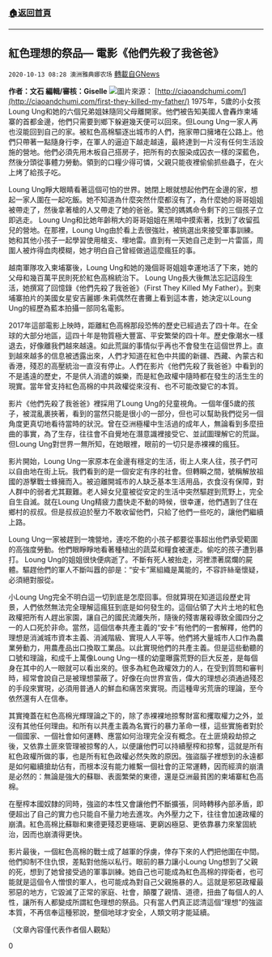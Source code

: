 ###  [:house:返回首頁](https://github.com/ourhimalayas/txt)
---

## 紅色理想的祭品— 電影《他們先殺了我爸爸》
`2020-10-13 08:28 澳洲雅典娜农场` [轉載自GNews](https://gnews.org/zh-hant/421208/)

**作者：文石
編輯/審核：Giselle**
![]()![](https://s3.amazonaws.com/gnews-media-offload/wp-content/uploads/2020/10/13082144/Screen-Shot-2020-10-13-at-10.19.51-pm.png)圖片來源： [http://ciaoandchumi.com/](http://ciaoandchumi.com/first-they-killed-my-father/)
1975年，5歲的小女孩Loung Ung和她的六個兄弟姐妹隨同父母離開家。他們被告知美國人會轟炸柬埔寨的首都金邊，他們只需要到鄉下躲避幾天便可以回來。但Loung Ung一家人再也沒能回到自己的家。被紅色高棉驅逐出城市的人們，拖家帶口擁堵在公路上。他們只帶著一點隨身行李，在軍人的逼迫下越走越遠，最終達到一片沒有任何生活設施的營地。他們必須先用木板自己搭房子，把所有的衣服染成囚衣一樣的深藍色，然後分頭從事體力勞動。領到的口糧少得可憐，父親只能夜裡偷偷抓些蟲子，在火上烤了給孩子吃。

Loung Ung睜大眼睛看著這個可怕的世界。她閉上眼就想起他們在金邊的家，想起一家人圍在一起吃飯。她不知道為什麼突然什麼都沒有了，為什麼她的哥哥姐姐被帶走了，然後拿著槍的人又帶走了她的爸爸。驚恐的媽媽命令剩下的三個孩子立即逃走。 Loung Ung和比她年齡稍大的哥哥姐姐在黑暗中摸索著，找到了收留孤兒的營地。在那裡，Loung Ung由於看上去很強壯，被挑選出來接受軍事訓練。她和其他小孩子一起學習使用槍支、埋地雷。直到有一天她自己走到一片雷區，周圍人被炸得血肉模糊，她才明白自己曾經做過這麼瘋狂的事。

越南軍隊攻入柬埔寨後，Loung Ung和她的幾個哥哥姐姐幸運地活了下來，她的父母和幾百萬平民則死於紅色高棉統治下。 Loung Ung長大後無法忘記這段生活，她撰寫了回憶錄《他們先殺了我爸爸》（First They Killed My Father）。到柬埔寨拍片的美國女星安吉麗娜·朱莉偶然在書攤上看到這本書，她決定以Loung Ung的經歷為藍本拍攝一部同名電影。

2017年這部電影上映時，距離紅色高棉那段恐怖的歷史已經過去了四十年。在全球的大部分地區，這四十年是物質極大豐富、平安繁榮的四十年。歷史像潮水一樣退去，好像離我們越來越遠。如此荒誕的事情似乎再也不會發生在這個世界上。直到越來越多的信息被透露出來，人們才知道在紅色中共國的新疆、西藏、內蒙古和香港，殘忍的高壓統治一直沒有停止。人們在影片《他們先殺了我爸爸》中看到的不是遙遠的歷史，不是供人消遣的娛樂，而是紅色政權中隨時都在發生的活生生的現實。當年曾支持紅色高棉的中共政權從來沒有、也不可能改變它的本質。

影片《他們先殺了我爸爸》裡採用了Loung Ung的兒童視角。一個年僅5歲的孩子，被混亂裹挾著，看到的當然只能是很小的一部分，但也可以幫助我們從另一個角度更真切地看待當時的狀況。曾在亞洲極權中生活過的成年人，無論看到多麼扭曲的事實，為了生存，往往會不自覺地在潛意識裡接受它、並試圖理解它的荒誕。但Loung Ung對世界一無所知，在她眼裡，眼前的一切只是赤裸裸的瘋狂。

影片開始，Loung Ung一家原本在金邊有穩定的生活，街上人來人往，孩子們可以自由地在街上玩。我們看到的是一個安定有序的社會。但轉瞬之間，號稱解放祖國的游擊戰士蜂擁而入。被迫離開城市的人缺乏基本生活用品，衣食沒有保障，對人群中的弱者尤其艱難。老人婦女兒童被從安定的生活中突然驅趕到荒野上，完全自生自滅。就在Loung Ung精疲力盡快走不動的時候，很幸運，他們遇到了住在鄉村的叔叔。但是叔叔迫於壓力不敢收留他們，只給了他們一些吃的，讓他們繼續上路。

Loung Ung一家被趕到一塊營地，連吃不飽的小孩子都要從事超出他們承受範圍的高強度勞動。他們眼睜睜地看著種植出的蔬菜和糧食被運走。偷吃的孩子遭到暴打。 Loung Ung的姐姐很快便病逝了。不斷有死人被抬走，河裡漂著腐爛的屍體。驅趕他們的軍人不斷叫囂的卻是：“安卡”黨組織是萬能的，不容許絲毫懷疑，必須絕對服從。

小Loung Ung完全不明白這一切到底是怎麼回事。但就算現在知道這段歷史背景，人們依然無法完全理解這瘋狂到底是如何發生的。這個佔領了大片土地的紅色政權把所有人趕出家園，讓自己的國民流離失所，隨後的殘害屠殺導致全國四分之一的人口死於非命。當然，這個信奉共產主義的“安卡”有他們的一套解釋，他們的理想是消滅城市資本主義、消滅階級、實現人人平等。他們將大量城市人口作為農業勞動力，用農產品出口換取工業品。以此實現他們的共產主義。但是這些動聽的口號和理論，和成千上萬像Loung Ung一樣的幼童曝露荒野的巨大反差，是每個身在其中的人一眼就可以看出來的。很多為紅色政權效力的人，在受到質問和審判時，經常會說自己是被理想蒙蔽了。好像在向世界宣告，偉大的理想必須通過殘忍的手段來實現，必須用普通人的鮮血和痛苦來實現。而這種卑劣荒唐的理論，至今依然還有人在信奉。

其實掩蓋在紅色高棉光輝理論之下的，除了赤裸裸地掠奪財富和攫取權力之外，並沒有其他任何理由。和所有以共產主義為名實行的暴力革命一樣，這些實施者對於一個國家、一個社會如何運轉、應當如何治理完全沒有概念。在土匪燒殺劫掠之後，又依靠土匪來管理被掠奪的人，以便讓他們可以持續壓榨和掠奪，這就是所有紅色政權所做的事，也是所有紅色政權必然失敗的原因。強盜腦子裡想到的永遠都是如何繼續搶劫佔有，而根本沒有能力維繫一個社會的正常運轉，因而經濟的崩潰是必然的：無論是強大的蘇聯、表面繁榮的東德，還是亞洲最貧困的柬埔寨紅色高棉。

在壓榨本國奴隸的同時，強盜的本性又會讓他們不斷擴張，同時轉移內部矛盾，即便超出了自己的實力也只能自不量力地去進攻。內外壓力之下，往往會加速政權的崩潰。紅色高棉比蘇聯和東德更殘忍更極端、更窮凶極惡、更依靠暴力來鞏固統治，因而也崩潰得更快。

影片最後，一個紅色高棉的戰士成了越軍的俘虜，倖存下來的人們把他圍在中間。他們抑制不住仇恨，差點對他施以私行。眼前的暴力讓小Loung Ung想到了父親的死，想到了她曾接受過的軍事訓練。她自己也可能成為紅色高棉的捍衛者，也可能就是這個令人憎恨的軍人，也可能成為對自己父親施暴的人。這就是邪惡政權最邪惡的地方，它毀滅了正常的家庭、社會，顛覆了親情、道德，扭曲了每個人的人性，讓所有人都變成所謂紅色理想的祭品。只有當人們真正認清這個“理想”的強盜本質，不再信奉這種邪說，整個地球才安全，人類文明才能延續。

（文章內容僅代表作者個人觀點）

0
